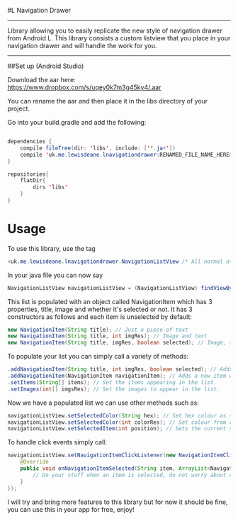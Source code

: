 #L Navigation Drawer
* * *

Library allowing you to easily replicate the new style of navigation drawer from Android L. This library consists a custom listview that you place in your navigation drawer and will handle the work for you.

* * *

##Set up (Android Studio)

Download the aar here: https://www.dropbox.com/s/uqey0k7m3g45ky4/.aar

You can rename the aar and then place it in the libs directory of your project.

Go into your build.gradle and add the following:
```java

dependencies {
    compile fileTree(dir: 'libs', include: ['*.jar'])
    compile 'uk.me.lewisdeane.lnavigationdrawer:RENAMED_FILE_NAME_HERE@aar'
}

repositories{
    flatDir{
        dirs 'libs'
    }
}

```

# Usage

To use this library, use the tag
```java
<uk.me.lewisdeane.lnavigationdrawer.NavigationListView /* All normal attributes here */ />
```

In your java file you can now say

```java
NavigationListView navigationListView = (NavigationListView) findViewById(R.id.ID_OF_XML_LIST);
```

This list is populated with an object called NavigationItem which has 3 properties, title, image and whether it's selected or not.
It has 3 constructors as follows and each item is unselected by default:
```java
new NavigationItem(String title); // Just a piece of text
new NavigationItem(String title, int imgRes); // Image and text
new NavigationItem(String title, imgRes, boolean selected); // Image, text and ability to set selected.
```

To populate your list you can simply call a variety of methods:
```java
.addNavigationItem(String title, int imgRes, boolean selected); // Adds a new item with specified properties from parameters.
.addNavigationItem(NavigationItem navigationItem); // Adds a new item with specified properties.
.setItems(String[] items); // Set the items appearing in the list.
.setImages(int[] imgsRes); // Set the images to appear in the list.
```

Now we have a populated list we can use other methods such as:
```java
navigationListView.setSelectedColor(String hex); // Set hex colour as selected colour
navigationListView.setSelectedColor(int colorRes); // Set colour from resources as selected colour.
navigationListView.setSelectedItem(int position); // Sets the current selected item to one specified in parameter.
```

To handle click events simply call:
```java
navigationListView.setNavigationItemClickListener(new NavigationItemClickListener(){
    @Override
    public void onNavigationItemSelected(String item, ArrayList<NavigationItem> items, int position){
        // Do your stuff when an item is selected, do not worry about changing the colour or anything as it is handled for you.
    }
});
```

I will try and bring more features to this library but for now it should be fine, you can use this in your app for free, enjoy!
